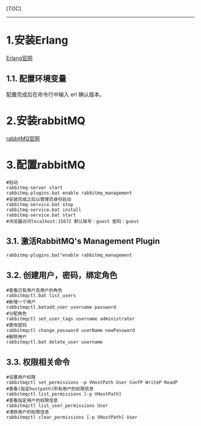 [TOC]

---

# 1.安装Erlang
[Erlang官网](http://www.erlang.org/downloads)
## 1.1. 配置环境变量
配置完成后在命令行中输入 erl 确认版本。
# 2.安装rabbitMQ
[rabbitMQ官网](http://www.rabbitmq.com/download.html)
# 3.配置rabbitMQ
```shell
#启动
rabbitmq-server start
rabbitmq-plugins.bat enable rabbitmq_management
#安装完成之后以管理员身份启动
rabbitmq-service.bat stop
rabbitmq-service.bat install
rabbitmq-service.bat start
#浏览器访问localhost:15672 默认账号：guest 密码：guest
```

## 3.1. 激活RabbitMQ's Management Plugin
```shell
rabbitmq-plugins.bat"enable rabbitmq_management
```

## 3.2. 创建用户，密码，绑定角色
```shell
#查看已有用户及用户的角色
rabbitmqctl.bat list_users
#新增一个用户
rabbitmqctl.batadd_user username password
#分配角色
rabbitmqctl set_user_tags username administrator
#更改密码
rabbitmqctl change_password userName newPassword
#删除用户
rabbitmqctl.bat delete_user username
```
## 3.3. 权限相关命令
```shell
#设置用户权限
rabbitmqctl set_permissions -p VHostPath User ConfP WriteP ReadP
#查看(指定hostpath)所有用户的权限信息
rabbitmqctl list_permissions [-p VHostPath]
#查看指定用户的权限信息
rabbitmqctl list_user_permissions User
#清除用户的权限信息
rabbitmqctl clear_permissions [-p VHostPath] User
```

